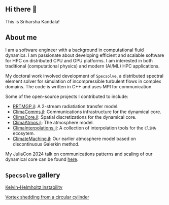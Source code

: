 ## Hi there 👋
This is Sriharsha Kandala!

## About me
I am a software engineer with a background in computational fluid dynamics. I am passionate about developing efficient and scalable software for HPC on distributed CPU and GPU platforms. I am interested in both traditional (computational physics) and modern (AI/ML) HPC applications.

My doctoral work involved development of `Specsolve`, a distributed spectral element solver for simulation of incompressible turbulent flows in complex
domains. The code is written in C++ and uses MPI for communication. 

Some of the open-source projects I contributed to include:
- [RRTMGP.jl](https://github.com/CliMA/RRTMGP.jl): A 2-stream radiatiation transfer model.
- [ClimaComms.jl](https://github.com/CliMA/ClimaComms.jl): Communications infrastructure for the dynamical core.
- [ClimaCore.jl](https://github.com/CliMA/ClimaCore.jl): Spatial discretizations for the dynamical core.
- [ClimaAtmos.jl](https://github.com/CliMA/ClimaAtmos.jl): The atmosphere model.
- [ClimaInterpolations.jl](https://github.com/CliMA/ClimaInterpolations.jl): A collection of interpolation tools for the `CliMA` ecosytem.
- [ClimateMachine.jl](https://github.com/CliMA/ClimateMachine.jl): Our earlier atmosphere model based on discontinuous Galerkin method.

My JuliaCon 2024 talk on communications patterns and scaling of our dynamical core can be found [here](https://www.youtube.com/watch?v=Zf49ukec-Rc).

## `Specsolve` gallery

[Kelvin-Helmholtz instability](https://github.com/sriharshakandala/sriharshakandala/blob/main/assets/kelvin_helmholtz.mp4)

[Vortex shedding from a circular cylinder](https://github.com/sriharshakandala/sriharshakandala/blob/main/assets/vortex_shedding.mp4)
<!--
**sriharshakandala/sriharshakandala** is a ✨ _special_ ✨ repository because its `README.md` (this file) appears on your GitHub profile.

Here are some ideas to get you started:

- 🔭 I’m currently working on ...
- 🌱 I’m currently learning ...
- 👯 I’m looking to collaborate on ...
- 🤔 I’m looking for help with ...
- 💬 Ask me about ...
- 📫 How to reach me: ...
- 😄 Pronouns: ...
- ⚡ Fun fact: ...
-->
